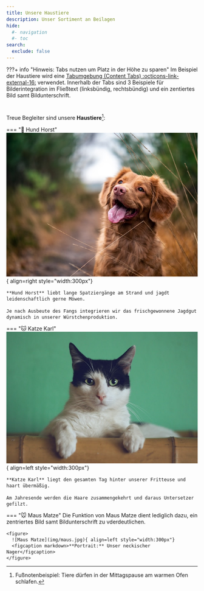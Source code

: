 ```yaml
---
title: Unsere Haustiere
description: Unser Sortiment an Beilagen
hide:
  #- navigation
  #- toc
search:
  exclude: false
---
```


???+ info "Hinweis: Tabs nutzen um Platz in der Höhe zu sparen"
    Im Beispiel der Haustiere wird eine [Tabumgebung (Content Tabs) :octicons-link-external-16:](https://squidfunk.github.io/mkdocs-material/reference/content-tabs/) verwendet. Innerhalb der Tabs sind 3 Beispiele für Bilderintegration im Fließtext (linksbündig, rechtsbündig) und ein zentiertes Bild samt Bildunterschrift.

#
Treue Begleiter sind unsere **Haustiere**[^1]:

=== ":dog: Hund Horst"
    ![Hund Horst](img/hund.jpg){ align=right style="width:300px"}

    **Hund Horst** liebt lange Spatziergänge am Strand und jagdt leidenschaftlich gerne Möwen.
    
    Je nach Ausbeute des Fangs integrieren wir das frischgewonnene Jagdgut dynamisch in unserer Würstchenproduktion.

=== ":cat: Katze Karl"
    ![Katze Karl](img/katze.jpg){ align=left style="width:300px"}

    **Katze Karl** liegt den gesamten Tag hinter unserer Fritteuse und haart übermäßig.
    
    Am Jahresende werden die Haare zusammengekehrt und daraus Untersetzer gefilzt.

=== ":mouse: Maus Matze"
    Die Funktion von Maus Matze dient lediglich dazu, ein zentriertes Bild samt Bildunterschrift zu vderdeutlichen.

    <figure>
      ![Maus Matze](img/maus.jpg){ align=left style="width:300px"}
      <figcaption markdown>**Portrait:** Unser neckischer Nager</figcaption>
    </figure>



[^1]: Fußnotenbeispiel: Tiere dürfen in der Mittagspause am warmen Ofen schlafen.
